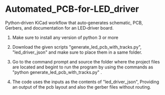 # Automated_PCB-for-LED_driver
Python‑driven KiCad workflow that auto‑generates schematic, PCB, Gerbers, and documentation for an LED‑driver board.

1. Make sure to install any version of python 3 or more

2. Download the given scripts "generate_led_pcb_with_tracks.py", "led_driver_json" and make sure to place them in a same folder.

3. Go to the command prompt and source the folder where the project files are located and begint to run the program by using the commands as "python generate_led_pcb_with_tracks.py" .

4. The code uses the inputs as the contents of "led_driver_json", Providing an output of the pcb layout and also the gerber files without routing. 
